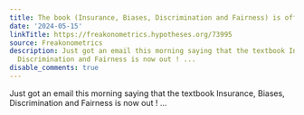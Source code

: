 ```yaml
---
title: The book (Insurance, Biases, Discrimination and Fairness) is officially out
date: '2024-05-15'
linkTitle: https://freakonometrics.hypotheses.org/73995
source: Freakonometrics
description: Just got an email this morning saying that the textbook Insurance, Biases,
  Discrimination and Fairness is now out ! ...
disable_comments: true
---
```

Just got an email this morning saying that the textbook Insurance, Biases, Discrimination and Fairness is now out ! ...
